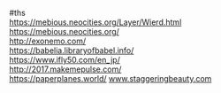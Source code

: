#ths   
https://mebious.neocities.org/Layer/Wierd.html      
https://mebious.neocities.org/           
http://exonemo.com/    
https://babelia.libraryofbabel.info/    
https://www.ifly50.com/en_jp/       
http://2017.makemepulse.com/         
https://paperplanes.world/
www.staggeringbeauty.com     
